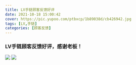 ```yaml
---
title: LV手链顾客反馈好评
date: 2021-10-18 15:00:42
cover: https://pic.yupoo.com/ptbxcp/1b89038d/cb426942.jpg
tags: [LV,手链]
categories: [顾客反馈]
---
```


###  LV手链顾客反馈好评，感谢老板！
![](https://pic.yupoo.com/ptbxcp/66561241/6c0ff03b.jpg)
![](https://pic.yupoo.com/ptbxcp/1b89038d/cb426942.jpg)
